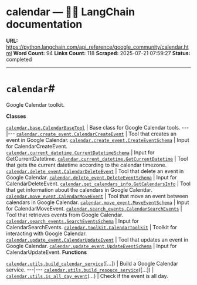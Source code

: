 # calendar — 🦜🔗 LangChain  documentation

**URL:** https://python.langchain.com/api_reference/google_community/calendar.html
**Word Count:** 94
**Links Count:** 118
**Scraped:** 2025-07-21 07:59:27
**Status:** completed

---

# `calendar`\#

Google Calendar toolkit.

**Classes**

[`calendar.base.CalendarBaseTool`](https://python.langchain.com/api_reference/google_community/calendar/langchain_google_community.calendar.base.CalendarBaseTool.html#langchain_google_community.calendar.base.CalendarBaseTool "langchain_google_community.calendar.base.CalendarBaseTool") | Base class for Google Calendar tools.   ---|---   [`calendar.create_event.CalendarCreateEvent`](https://python.langchain.com/api_reference/google_community/calendar/langchain_google_community.calendar.create_event.CalendarCreateEvent.html#langchain_google_community.calendar.create_event.CalendarCreateEvent "langchain_google_community.calendar.create_event.CalendarCreateEvent") | Tool that creates an event in Google Calendar.   [`calendar.create_event.CreateEventSchema`](https://python.langchain.com/api_reference/google_community/calendar/langchain_google_community.calendar.create_event.CreateEventSchema.html#langchain_google_community.calendar.create_event.CreateEventSchema "langchain_google_community.calendar.create_event.CreateEventSchema") | Input for CalendarCreateEvent.   [`calendar.current_datetime.CurrentDatetimeSchema`](https://python.langchain.com/api_reference/google_community/calendar/langchain_google_community.calendar.current_datetime.CurrentDatetimeSchema.html#langchain_google_community.calendar.current_datetime.CurrentDatetimeSchema "langchain_google_community.calendar.current_datetime.CurrentDatetimeSchema") | Input for GetCurrentDatetime.   [`calendar.current_datetime.GetCurrentDatetime`](https://python.langchain.com/api_reference/google_community/calendar/langchain_google_community.calendar.current_datetime.GetCurrentDatetime.html#langchain_google_community.calendar.current_datetime.GetCurrentDatetime "langchain_google_community.calendar.current_datetime.GetCurrentDatetime") | Tool that gets the current datetime according to the calendar timezone.   [`calendar.delete_event.CalendarDeleteEvent`](https://python.langchain.com/api_reference/google_community/calendar/langchain_google_community.calendar.delete_event.CalendarDeleteEvent.html#langchain_google_community.calendar.delete_event.CalendarDeleteEvent "langchain_google_community.calendar.delete_event.CalendarDeleteEvent") | Tool that delete an event in Google Calendar.   [`calendar.delete_event.DeleteEventSchema`](https://python.langchain.com/api_reference/google_community/calendar/langchain_google_community.calendar.delete_event.DeleteEventSchema.html#langchain_google_community.calendar.delete_event.DeleteEventSchema "langchain_google_community.calendar.delete_event.DeleteEventSchema") | Input for CalendarDeleteEvent.   [`calendar.get_calendars_info.GetCalendarsInfo`](https://python.langchain.com/api_reference/google_community/calendar/langchain_google_community.calendar.get_calendars_info.GetCalendarsInfo.html#langchain_google_community.calendar.get_calendars_info.GetCalendarsInfo "langchain_google_community.calendar.get_calendars_info.GetCalendarsInfo") | Tool that get information about the calendars in Google Calendar.   [`calendar.move_event.CalendarMoveEvent`](https://python.langchain.com/api_reference/google_community/calendar/langchain_google_community.calendar.move_event.CalendarMoveEvent.html#langchain_google_community.calendar.move_event.CalendarMoveEvent "langchain_google_community.calendar.move_event.CalendarMoveEvent") | Tool that move an event between calendars in Google Calendar.   [`calendar.move_event.MoveEventSchema`](https://python.langchain.com/api_reference/google_community/calendar/langchain_google_community.calendar.move_event.MoveEventSchema.html#langchain_google_community.calendar.move_event.MoveEventSchema "langchain_google_community.calendar.move_event.MoveEventSchema") | Input for CalendarMoveEvent.   [`calendar.search_events.CalendarSearchEvents`](https://python.langchain.com/api_reference/google_community/calendar/langchain_google_community.calendar.search_events.CalendarSearchEvents.html#langchain_google_community.calendar.search_events.CalendarSearchEvents "langchain_google_community.calendar.search_events.CalendarSearchEvents") | Tool that retrieves events from Google Calendar.   [`calendar.search_events.SearchEventsSchema`](https://python.langchain.com/api_reference/google_community/calendar/langchain_google_community.calendar.search_events.SearchEventsSchema.html#langchain_google_community.calendar.search_events.SearchEventsSchema "langchain_google_community.calendar.search_events.SearchEventsSchema") | Input for CalendarSearchEvents.   [`calendar.toolkit.CalendarToolkit`](https://python.langchain.com/api_reference/google_community/calendar/langchain_google_community.calendar.toolkit.CalendarToolkit.html#langchain_google_community.calendar.toolkit.CalendarToolkit "langchain_google_community.calendar.toolkit.CalendarToolkit") | Toolkit for interacting with Google Calendar.   [`calendar.update_event.CalendarUpdateEvent`](https://python.langchain.com/api_reference/google_community/calendar/langchain_google_community.calendar.update_event.CalendarUpdateEvent.html#langchain_google_community.calendar.update_event.CalendarUpdateEvent "langchain_google_community.calendar.update_event.CalendarUpdateEvent") | Tool that updates an event in Google Calendar.   [`calendar.update_event.UpdateEventSchema`](https://python.langchain.com/api_reference/google_community/calendar/langchain_google_community.calendar.update_event.UpdateEventSchema.html#langchain_google_community.calendar.update_event.UpdateEventSchema "langchain_google_community.calendar.update_event.UpdateEventSchema") | Input for CalendarUpdateEvent.      **Functions**

[`calendar.utils.build_calendar_service`](https://python.langchain.com/api_reference/google_community/calendar/langchain_google_community.calendar.utils.build_calendar_service.html#langchain_google_community.calendar.utils.build_calendar_service "langchain_google_community.calendar.utils.build_calendar_service")\(\[...\]\) | Build a Google Calendar service.   ---|---   [`calendar.utils.build_resouce_service`](https://python.langchain.com/api_reference/google_community/calendar/langchain_google_community.calendar.utils.build_resouce_service.html#langchain_google_community.calendar.utils.build_resouce_service "langchain_google_community.calendar.utils.build_resouce_service")\(\[...\]\) |    [`calendar.utils.is_all_day_event`](https://python.langchain.com/api_reference/google_community/calendar/langchain_google_community.calendar.utils.is_all_day_event.html#langchain_google_community.calendar.utils.is_all_day_event "langchain_google_community.calendar.utils.is_all_day_event")\(...\) | Check if the event is all day.